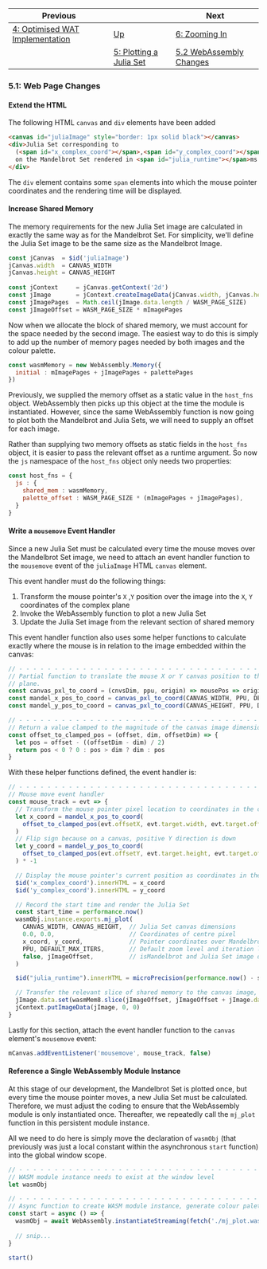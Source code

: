 | Previous | | Next
|---|---|---
| [4: Optimised WAT Implementation](../../04%20WAT%20Optimised%20Implementation/) | [Up](../../) | [6: Zooming In](../06%20Zoom%20Image/) 
| | [5: Plotting a Julia Set](../) | [5.2 WebAssembly Changes](../02/)

### 5.1: Web Page Changes

#### Extend the HTML

The following HTML `canvas` and `div` elements have been added
   
```html
<canvas id="juliaImage" style="border: 1px solid black"></canvas>
<div>Julia Set corresponding to
  (<span id="x_complex_coord"></span>,<span id="y_complex_coord"></span>)
  on the Mandelbrot Set rendered in <span id="julia_runtime"></span>ms
</div>
```

The `div` element contains some `span` elements into which the mouse pointer coordinates and the rendering time will be displayed.

#### Increase Shared Memory

The memory requirements for the new Julia Set image are calculated in exactly the same way as for the Mandelbrot Set.  For simplicity, we'll define the Julia Set image to be the same size as the Mandelbrot Image.

```javascript
const jCanvas  = $id('juliaImage')
jCanvas.width  = CANVAS_WIDTH
jCanvas.height = CANVAS_HEIGHT
   
const jContext     = jCanvas.getContext('2d')
const jImage       = jContext.createImageData(jCanvas.width, jCanvas.height)
const jImagePages  = Math.ceil(jImage.data.length / WASM_PAGE_SIZE)
const jImageOffset = WASM_PAGE_SIZE * mImagePages
```

Now when we allocate the block of shared memory, we must account for the space needed by the second image.  The easiest way to do this is simply to add up the number of memory pages needed by both images and the colour palette.

```javascript
const wasmMemory = new WebAssembly.Memory({
  initial : mImagePages + jImagePages + palettePages
})
```

Previously, we supplied the memory offset as a static value in the `host_fns` object.  WebAssembly then picks up this object at the time the module is instantiated.  However, since the same WebAssembly function is now going to plot both the Mandelbrot and Julia Sets, we will need to supply an offset for each image.

Rather than supplying two memory offsets as static fields in the `host_fns` object, it is easier to pass the relevant offset as a runtime argument.  So now the `js` namespace of the `host_fns` object only needs two properties:

```javascript
const host_fns = {
  js : {
    shared_mem : wasmMemory,
    palette_offset : WASM_PAGE_SIZE * (mImagePages + jImagePages),
  }
}
```

#### Write a `mousemove` Event Handler

Since a new Julia Set must be calculated every time the mouse moves over the Mandelbrot Set image, we need to attach an event handler function to the `mousemove`  event of the `juliaImage` HTML `canvas` element.

This event handler must do the following things:
1. Transform the mouse pointer's `X` ,`Y` position over the image into the `X`, `Y` coordinates of the complex plane
1. Invoke the WebAssembly function to plot a new Julia Set
1. Update the Julia Set image from the relevant section of shared memory

This event handler function also uses some helper functions to calculate exactly where the mouse is in relation to the image embedded within the canvas:

```javascript
// - - - - - - - - - - - - - - - - - - - - - - - - - - - - - - - - - - - - - - - - - - - - - - - - - - - - - - - - - - -
// Partial function to translate the mouse X or Y canvas position to the corresponding X or Y coordinate in the complex
// plane.
const canvas_pxl_to_coord = (cnvsDim, ppu, origin) => mousePos => origin + ((mousePos - (cnvsDim / 2)) / ppu)
const mandel_x_pos_to_coord = canvas_pxl_to_coord(CANVAS_WIDTH, PPU, DEFAULT_X_ORIGIN)
const mandel_y_pos_to_coord = canvas_pxl_to_coord(CANVAS_HEIGHT, PPU, DEFAULT_Y_ORIGIN)

// - - - - - - - - - - - - - - - - - - - - - - - - - - - - - - - - - - - - - - - - - - - - - - - - - - - - - - - - - - -
// Return a value clamped to the magnitude of the canvas image dimension accounting also for the canvas border width
const offset_to_clamped_pos = (offset, dim, offsetDim) => {
  let pos = offset - ((offsetDim - dim) / 2)
  return pos < 0 ? 0 : pos > dim ? dim : pos
}
```

With these helper functions defined, the event handler is:

```javascript
// - - - - - - - - - - - - - - - - - - - - - - - - - - - - - - - - - - - - - - - - - - - - - - - - - - - - - - - - - - -
// Mouse move event handler
const mouse_track = evt => {
  // Transform the mouse pointer pixel location to coordinates in the complex plane
  let x_coord = mandel_x_pos_to_coord(
    offset_to_clamped_pos(evt.offsetX, evt.target.width, evt.target.offsetWidth)
  )
  // Flip sign because on a canvas, positive Y direction is down
  let y_coord = mandel_y_pos_to_coord(
    offset_to_clamped_pos(evt.offsetY, evt.target.height, evt.target.offsetHeight)
  ) * -1

  // Display the mouse pointer's current position as coordinates in the complex plane
  $id('x_complex_coord').innerHTML = x_coord
  $id('y_complex_coord').innerHTML = y_coord

  // Record the start time and render the Julia Set
  const start_time = performance.now()
  wasmObj.instance.exports.mj_plot(
    CANVAS_WIDTH, CANVAS_HEIGHT,  // Julia Set canvas dimensions
    0.0, 0.0,                     // Coordinates of centre pixel
    x_coord, y_coord,             // Pointer coordinates over Mandelbrot Set
    PPU, DEFAULT_MAX_ITERS,       // Default zoom level and iteration limit
    false, jImageOffset,          // isMandelbrot and Julia Set image data offset
  )

  $id("julia_runtime").innerHTML = microPrecision(performance.now() - start_time)

  // Transfer the relevant slice of shared memory to the canvas image, then display it
  jImage.data.set(wasmMem8.slice(jImageOffset, jImageOffset + jImage.data.length))
  jContext.putImageData(jImage, 0, 0)
}
```

Lastly for this section, attach the event handler function to the `canvas` element's `mousemove` event:

```javascript
mCanvas.addEventListener('mousemove', mouse_track, false)
```

#### Reference a Single WebAssembly Module Instance

At this stage of our development, the Mandelbrot Set is plotted once, but every time the mouse pointer moves, a new Julia Set must be calculated.  Therefore, we must adjust the coding to ensure that the WebAssembly module is only instantiated once.  Thereafter, we repeatedly call the `mj_plot` function in this persistent module instance.

All we need to do here is simply move the declaration of `wasmObj` (that previously was just a local constant within the asynchronous `start` function) into the global window scope.

```javascript
// - - - - - - - - - - - - - - - - - - - - - - - - - - - - - - - - - - - - - - - - - - - - - - - - - - - - - - - - - - -
// WASM module instance needs to exist at the window level
let wasmObj

// - - - - - - - - - - - - - - - - - - - - - - - - - - - - - - - - - - - - - - - - - - - - - - - - - - - - - - - - - - -
// Async function to create WASM module instance, generate colour palette and plot Mandelbrot Set
const start = async () => {
  wasmObj = await WebAssembly.instantiateStreaming(fetch('./mj_plot.wasm'), host_fns)
  
  // snip...
}

start()
```
